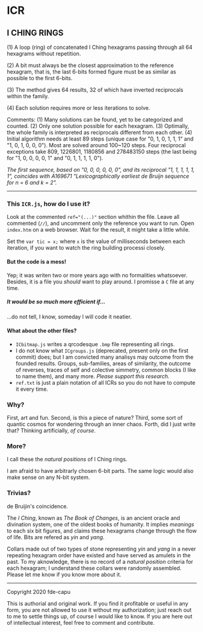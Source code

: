 # ICR
## I CHING RINGS

(1) A loop (ring) of concatenated I Ching hexagrams passing through all 64 hexagrams without repetition.

(2) A bit must always be the closest approximation to the reference hexagram, that is, the last 6-bits formed figure must be as similar as possible to the first 6-bits.

(3) The method gives 64 results, 32 of which have inverted reciprocals within the family.

(4) Each solution requires more or less iterations to solve.

Comments: (1) Many solutions can be found, yet to be categorized and counted. (2) Only one solution possible for each hexagram. (3) Optimally, the whole family is interpreted as reciprocals different from each other. (4) Initial algorithm needs at least 89 steps (unique case for "0, 1, 0, 1, 1, 1" and "1, 0, 1, 0, 0, 0"). Most are solved around 100~120 steps. Four reciprocal exceptions take 809, 1226801, 1180856 and 278483150 steps (the last being for "1, 0, 0, 0, 0, 1" and "0, 1, 1, 1, 1, 0").

*The first sequence, based on "0, 0, 0, 0, 0, 0", and its reciprocal "1, 1, 1, 1, 1, 1", coincides with A169671 "Lexicographically earliest de Bruijn sequence for n = 6 and k = 2".*

---

### This `ICR.js`, how do I use it?

Look at the commented `ref="(...)"` section whithin the file. Leave all commented (`//`), and uncomment only the reference you want to run. Open `index.htm` on a web browser. Wait for the result, it might take a little while.

Set the `var tic = x;` where `x` is the value of milliseconds between each iteration, if you want to watch the ring building processi closely.

#### But the code is a mess!

Yep; it was writen two or more years ago with no formalities whatsoever. Besides, it is a file you _should_ want to play around. I promisse a `C` file at any time.

##### It would be so much more efficient if...

...do not tell, I know, someday I will code it neatier.

#### What about the other files?

- `ICbitmap.js` writes a qrcodesque `.bmp` file representing all rings.
- I do not know what `ICgroups.js` (deprecated, present only on the first commit) does; but I am convicted many analisys may outcome from the founded results. Groups, sub-families, areas of similarity, the outcome of reverses, traces of self and colective simmetry, common blocks (I like to name them), and many more. *Please support this research.*
- `ref.txt` is just a plain notation of all ICRs so you do not have to compute it every time.

### Why?

First, art and fun. Second, is this a piece of nature? Third, some sort of quantic cosmos for wondering through an inner chaos. Forth, did I just write that? Thinking artificially, *of course*.

### More?

I call these the *natural positions* of I Ching rings.

I am afraid to have arbitrarly chosen 6-bit parts. The same logic would also make sense on any N-bit system.

### Trivias?

de Bruijin's coincidence.

The _I Ching_, known as _The Book of Changes_, is an ancient oracle and divination system, one of the oldest books of humanity. It implies *meanings* to each six bit figures, and claims these hexagrams change through the flow of life. Bits are refered as *yin* and *yang*.

Collars made out of two types of stone representing *yin* and *yang* in a never repeating hexagram order have existed and have served as amulets in the past. To my aknowledge, there is no record of a *natural position* criteria for each hexagram; I understand these collars were randomly assembled. Please let me know if you know more about it.

---

Copyright 2020 fde-capu

This is authorial and original work. If you find it profitable or useful in any form, you are not allowed to use it without my authorization; just reach out to me to settle things up, of course I would like to know. If you are here out of intellectual interest, feel free to comment and contribute.
